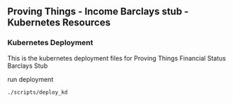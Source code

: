 ## Proving Things - Income Barclays stub -  Kubernetes Resources

### Kubernetes Deployment

This is the kubernetes deployment files for Proving Things Financial Status Barclays Stub

run deployment

	./scripts/deploy_kd
